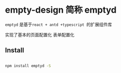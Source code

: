 # empty-design 简称 emptyd

`emptyd` 是基于`react + antd +typescript `的扩展组件库 

实现了基本的页面配置化  表单配置化


## Install

```bash

npm install emptyd -S

```
